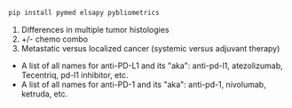 
```bash
pip install pymed elsapy pybliometrics
```

1. Differences in multiple tumor histologies
2. +/- chemo combo
3. Metastatic versus localized cancer (systemic versus adjuvant therapy) 


- A list of all names for anti-PD-L1 and its "aka": anti-pd-l1, atezolizumab, Tecentriq, pd-l1 inhibitor, etc.
- A list of all names for anti-PD-1 and its "aka": anti-pd-1, nivolumab, ketruda, etc. 